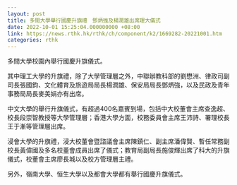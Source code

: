 ```yaml
---
layout: post
title: 多間大學舉行國慶升旗禮　鄧炳強及楊潤雄出席理大儀式
date: 2022-10-01 15:25:04.000000000 +08:00
link: https://news.rthk.hk/rthk/ch/component/k2/1669282-20221001.htm
categories: rthk
---
```


多間大學校園內舉行國慶升旗儀式。

其中理工大學的升旗禮，除了大學管理層之外，中聯辦教科部的劉懋洲、律政司副司長張國鈞、文化體育及旅遊局局長楊潤雄、保安局局長鄧炳強，以及民政及青年事務局局長麥美娟亦有出席。

中文大學的舉行升旗儀式，有超過400名嘉賓到場，包括中大校董會主席查逸超、校長段崇智教授等大學管理層；香港大學方面，校務委員會主席王沛詩、署理校長王于漸等管理層出席。

浸會大學的升旗禮，浸大校董會暨諮議會主席陳鎮仁、副主席潘偉賢、暫任常務副校長黃偉國及多名校董會成員出席了儀式；教育局副局長施俊輝出席了科大的升旗儀式，校董會主席廖長城以及校方管理層主禮。

另外，嶺南大學、恒生大學以及都會大學都有舉行國慶升旗儀式。
